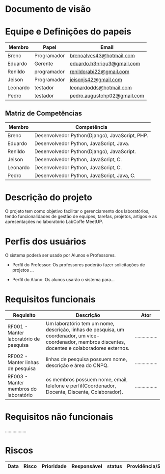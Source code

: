 # Documento de visão

# Equipe e Definições do papeis

Membro | Papel | Email
------ | ----- | -----
Breno | Programador | brenoalves43@hotmail.com
Eduardo | Gerente | eduardo.h3nriqu3@gmail.com
Renildo | programador | renildorabi22@gmail.com
Jeison | Programador | jeisonjs42@gmail.com
Leonardo | testador | leonardodds@hotmail.com
Pedro | testador | pedro.augustohp02@gmail.com

## Matriz de Competências 

Membro | Competência 
------ | -----------
Breno | Desenvolvedor Python(Django), JavaScript, PHP.
Eduardo | Desenvolvedor Python, JavaScript, Java.
Renildo | Desenvolvedor Python(Django), JavaScript.
Jeison | Desenvolvedor Python, JavaScript, C.
Leonardo | Desenvolvedor Python, JavaScript, C.
Pedro | Desenvolvedor Python, JavaScript, Java, C.



# Descrição do projeto

O projeto tem como objetivo facilitar o gerenciamento dos laboratórios, tendo funcionalidades de gestão de equipes, tarefas, projetos, artigos e as apresentações no laboratório LabCoffe MeetUP.


# Perfis dos usuários

O sistema poderá ser usado por Alunos e Professores.

* Perfil do Professor: Os professores poderão fazer solicitações de projetos ...

* Perfil do Aluno: Os alunos usarão o sistema para...

# Requisitos funcionais
Requisito| Descrição   | Ator |
---------| ----------- | ---------- |
RF001 - Manter laboratório de pesquisa| Um laboratório tem um nome, descrição, linhas de pesquisa, um coordenador, um vice-coordenador, membros discentes, docentes e colaboradores externos. | .................
RF002 - Manter linhas de pesquisa| linhas de pesquisa possuem nome, descrição e área do CNPQ. | .................
RF003 - Manter membros do laboratório| os membros possuem nome, email, telefone e perfil(Coordenador, Docente, Discente, Colaborador). | .................

# Requisitos não funcionais 
.................

# Riscos

Data | Risco | Prioridade | Responsável | status | Providência/Solução
---- | ----- | ---------- | ----------- | ------ | ------------------



